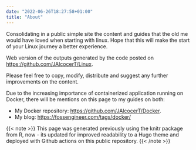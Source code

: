 ```yaml
---
date: "2022-06-26T18:27:58+01:00"
title: "About"
---
```


Consolidating in a public simple site the content and guides that the old me would have loved when starting with linux. Hope that this will make the start of your Linux journey a better experience.

Web version of the outputs generated by the code posted on <https://github.com/JAlcocerT/Linux>.

Please feel free to copy, modify, distribute and suggest any further improvements on the content.

Due to the increasing importance of containerized application running on Docker, there will be mentions on this page to my guides on both:
* My Docker repository: <https://github.com/JAlcocerT/Docker>.
* My blog: <https://fossengineer.com/tags/docker/>

{{< note >}}
This page was generated previously using the knitr package from R, now - its updated for improved readability to a Hugo theme and deployed with Github actions on this public repository. 
{{< /note >}}